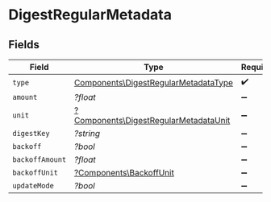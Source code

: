 # DigestRegularMetadata


## Fields

| Field                                                                                         | Type                                                                                          | Required                                                                                      | Description                                                                                   |
| --------------------------------------------------------------------------------------------- | --------------------------------------------------------------------------------------------- | --------------------------------------------------------------------------------------------- | --------------------------------------------------------------------------------------------- |
| `type`                                                                                        | [Components\DigestRegularMetadataType](../../Models/Components/DigestRegularMetadataType.md)  | :heavy_check_mark:                                                                            | N/A                                                                                           |
| `amount`                                                                                      | *?float*                                                                                      | :heavy_minus_sign:                                                                            | N/A                                                                                           |
| `unit`                                                                                        | [?Components\DigestRegularMetadataUnit](../../Models/Components/DigestRegularMetadataUnit.md) | :heavy_minus_sign:                                                                            | N/A                                                                                           |
| `digestKey`                                                                                   | *?string*                                                                                     | :heavy_minus_sign:                                                                            | N/A                                                                                           |
| `backoff`                                                                                     | *?bool*                                                                                       | :heavy_minus_sign:                                                                            | N/A                                                                                           |
| `backoffAmount`                                                                               | *?float*                                                                                      | :heavy_minus_sign:                                                                            | N/A                                                                                           |
| `backoffUnit`                                                                                 | [?Components\BackoffUnit](../../Models/Components/BackoffUnit.md)                             | :heavy_minus_sign:                                                                            | N/A                                                                                           |
| `updateMode`                                                                                  | *?bool*                                                                                       | :heavy_minus_sign:                                                                            | N/A                                                                                           |